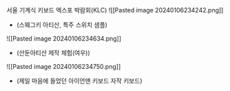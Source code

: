 서울 기계식 키보드 엑스포 박람회(KLC)
![[Pasted image 20240106234242.png]]
- (스웨그키 아티산, 특주 스위치 샘플)

![[Pasted image 20240106234634.png]]
- (산둔아티산 제작 체험(여우))

![[Pasted image 20240106234750.png]]
- (제일 마음에 들었던 아이언맨 키보드 자작 키보드)

